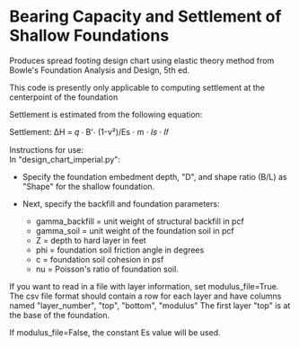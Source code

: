 # Bearing Capacity and Settlement of Shallow Foundations
Produces spread footing design chart using elastic theory method from Bowle's Foundation Analysis and Design, 5th ed.

This code is presently only applicable to computing settlement at the centerpoint of the foundation

Settlement is estimated from the following equation:

Settlement:           ΔH = 𝑞 ⋅ B'⋅ (1-ν²)/Es ⋅ m ⋅ 𝐼𝑠 ⋅ 𝐼𝑓


Instructions for use:  
In "design_chart_imperial.py":

- Specify the foundation embedment depth, "D", and shape ratio (B/L) as "Shape" for the shallow foundation.

- Next, specify the backfill and foundation parameters:
    - gamma_backfill = unit weight of structural backfill in pcf
    - gamma_soil = unit weight of the foundation soil in pcf
    - Z = depth to hard layer in feet
    - phi = foundation soil friction angle in degrees
    - c = foundation soil cohesion in psf
    - nu = Poisson's ratio of foundation soil.

If you want to read in a file with layer information, set modulus_file=True.  
The csv file format should contain a row for each layer and have columns named "layer_number", "top", "bottom", "modulus"
The first layer "top" is at the base of the foundation.

If modulus_file=False, the constant Es value will be used.